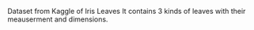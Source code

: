 
Dataset from Kaggle of Iris Leaves
It contains 3 kinds of leaves with their meauserment and dimensions. 
